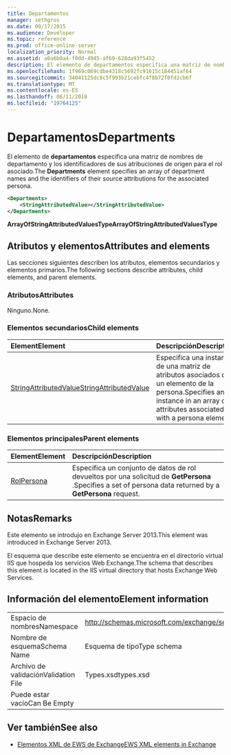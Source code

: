 ```yaml
---
title: Departamentos
manager: sethgros
ms.date: 09/17/2015
ms.audience: Developer
ms.topic: reference
ms.prod: office-online-server
localization_priority: Normal
ms.assetid: a0a6b0a4-f0dd-4945-af69-628da93f5452
description: El elemento de departamentos especifica una matriz de nombres de departamento y los identificadores de sus atribuciones de origen para el rol asociado.
ms.openlocfilehash: 1f969c069cdbe4318c5692fc91615c184451af64
ms.sourcegitcommit: 34041125dc8c5f993b21cebfc4f8b72f0fd2cb6f
ms.translationtype: MT
ms.contentlocale: es-ES
ms.lasthandoff: 06/11/2018
ms.locfileid: "19764125"
---
```

# <a name="departments"></a><span data-ttu-id="afec0-103">Departamentos</span><span class="sxs-lookup"><span data-stu-id="afec0-103">Departments</span></span>

<span data-ttu-id="afec0-104">El elemento de **departamentos** especifica una matriz de nombres de departamento y los identificadores de sus atribuciones de origen para el rol asociado.</span><span class="sxs-lookup"><span data-stu-id="afec0-104">The **Departments** element specifies an array of department names and the identifiers of their source attributions for the associated persona.</span></span> 
  
```XML
<Departments>
    <StringAttributedValue></StringAttributedValue>
</Departments>
```

 <span data-ttu-id="afec0-105">**ArrayOfStringAttributedValuesType**</span><span class="sxs-lookup"><span data-stu-id="afec0-105">**ArrayOfStringAttributedValuesType**</span></span>
## <a name="attributes-and-elements"></a><span data-ttu-id="afec0-106">Atributos y elementos</span><span class="sxs-lookup"><span data-stu-id="afec0-106">Attributes and elements</span></span>

<span data-ttu-id="afec0-107">Las secciones siguientes describen los atributos, elementos secundarios y elementos primarios.</span><span class="sxs-lookup"><span data-stu-id="afec0-107">The following sections describe attributes, child elements, and parent elements.</span></span>
  
### <a name="attributes"></a><span data-ttu-id="afec0-108">Atributos</span><span class="sxs-lookup"><span data-stu-id="afec0-108">Attributes</span></span>

<span data-ttu-id="afec0-109">Ninguno.</span><span class="sxs-lookup"><span data-stu-id="afec0-109">None.</span></span>
  
### <a name="child-elements"></a><span data-ttu-id="afec0-110">Elementos secundarios</span><span class="sxs-lookup"><span data-stu-id="afec0-110">Child elements</span></span>

|<span data-ttu-id="afec0-111">**Element**</span><span class="sxs-lookup"><span data-stu-id="afec0-111">**Element**</span></span>|<span data-ttu-id="afec0-112">**Descripción**</span><span class="sxs-lookup"><span data-stu-id="afec0-112">**Description**</span></span>|
|:-----|:-----|
|[<span data-ttu-id="afec0-113">StringAttributedValue</span><span class="sxs-lookup"><span data-stu-id="afec0-113">StringAttributedValue</span></span>](stringattributedvalue.md) <br/> |<span data-ttu-id="afec0-114">Especifica una instancia de una matriz de atributos asociados con un elemento de la persona.</span><span class="sxs-lookup"><span data-stu-id="afec0-114">Specifies an instance in an array of attributes associated with a persona element.</span></span>  <br/> |
   
### <a name="parent-elements"></a><span data-ttu-id="afec0-115">Elementos principales</span><span class="sxs-lookup"><span data-stu-id="afec0-115">Parent elements</span></span>

|<span data-ttu-id="afec0-116">**Element**</span><span class="sxs-lookup"><span data-stu-id="afec0-116">**Element**</span></span>|<span data-ttu-id="afec0-117">**Descripción**</span><span class="sxs-lookup"><span data-stu-id="afec0-117">**Description**</span></span>|
|:-----|:-----|
|[<span data-ttu-id="afec0-118">Rol</span><span class="sxs-lookup"><span data-stu-id="afec0-118">Persona</span></span>](persona.md) <br/> |<span data-ttu-id="afec0-119">Especifica un conjunto de datos de rol devueltos por una solicitud de **GetPersona** .</span><span class="sxs-lookup"><span data-stu-id="afec0-119">Specifies a set of persona data returned by a **GetPersona** request.</span></span>  <br/> |
   
## <a name="remarks"></a><span data-ttu-id="afec0-120">Notas</span><span class="sxs-lookup"><span data-stu-id="afec0-120">Remarks</span></span>

<span data-ttu-id="afec0-121">Este elemento se introdujo en Exchange Server 2013.</span><span class="sxs-lookup"><span data-stu-id="afec0-121">This element was introduced in Exchange Server 2013.</span></span>
  
<span data-ttu-id="afec0-122">El esquema que describe este elemento se encuentra en el directorio virtual IIS que hospeda los servicios Web Exchange.</span><span class="sxs-lookup"><span data-stu-id="afec0-122">The schema that describes this element is located in the IIS virtual directory that hosts Exchange Web Services.</span></span>
  
## <a name="element-information"></a><span data-ttu-id="afec0-123">Información del elemento</span><span class="sxs-lookup"><span data-stu-id="afec0-123">Element information</span></span>

|||
|:-----|:-----|
|<span data-ttu-id="afec0-124">Espacio de nombres</span><span class="sxs-lookup"><span data-stu-id="afec0-124">Namespace</span></span>  <br/> |http://schemas.microsoft.com/exchange/services/2006/types  <br/> |
|<span data-ttu-id="afec0-125">Nombre de esquema</span><span class="sxs-lookup"><span data-stu-id="afec0-125">Schema Name</span></span>  <br/> |<span data-ttu-id="afec0-126">Esquema de tipo</span><span class="sxs-lookup"><span data-stu-id="afec0-126">Type schema</span></span>  <br/> |
|<span data-ttu-id="afec0-127">Archivo de validación</span><span class="sxs-lookup"><span data-stu-id="afec0-127">Validation File</span></span>  <br/> |<span data-ttu-id="afec0-128">Types.xsd</span><span class="sxs-lookup"><span data-stu-id="afec0-128">types.xsd</span></span>  <br/> |
|<span data-ttu-id="afec0-129">Puede estar vacío</span><span class="sxs-lookup"><span data-stu-id="afec0-129">Can Be Empty</span></span>  <br/> ||
   
## <a name="see-also"></a><span data-ttu-id="afec0-130">Ver también</span><span class="sxs-lookup"><span data-stu-id="afec0-130">See also</span></span>

- [<span data-ttu-id="afec0-131">Elementos XML de EWS de Exchange</span><span class="sxs-lookup"><span data-stu-id="afec0-131">EWS XML elements in Exchange</span></span>](ews-xml-elements-in-exchange.md)

